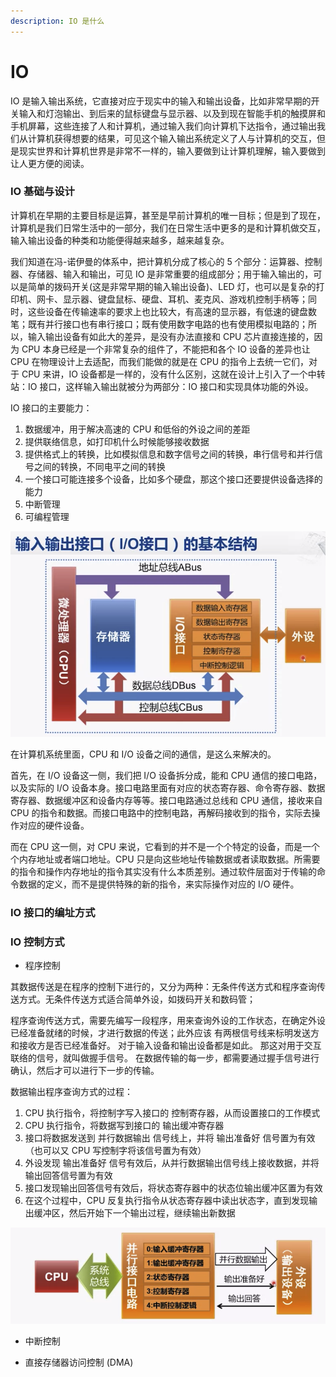 ```yaml
---
description: IO 是什么
---
```


# IO

IO 是输入输出系统，它直接对应于现实中的输入和输出设备，比如非常早期的开关输入和灯泡输出、到后来的鼠标键盘与显示器、以及到现在智能手机的触摸屏和手机屏幕，这些连接了人和计算机，通过输入我们向计算机下达指令，通过输出我们从计算机获得想要的结果，可见这个输入输出系统定义了人与计算机的交互，但是现实世界和计算机世界是非常不一样的，输入要做到让计算机理解，输入要做到让人更方便的阅读。

### IO 基础与设计

计算机在早期的主要目标是运算，甚至是早前计算机的唯一目标；但是到了现在，计算机是我们日常生活中的一部分，我们在日常生活中更多的是和计算机做交互，输入输出设备的种类和功能便得越来越多，越来越复杂。

我们知道在冯-诺伊曼的体系中，把计算机分成了核心的 5 个部分：运算器、控制器、存储器、输入和输出，可见 IO 是非常重要的组成部分；用于输入输出的，可以是简单的拨码开关\(这是非常早期的输入输出设备\)、LED 灯，也可以是复杂的打印机、网卡、显示器、键盘鼠标、硬盘、耳机、麦克风、游戏机控制手柄等；同时，这些设备在传输速率的要求上也比较大，有高速的显示器，有低速的键盘数笔；既有并行接口也有串行接口；既有使用数字电路的也有使用模拟电路的；所以，输入输出设备有如此大的差异，是没有办法直接和 CPU 芯片直接连接的，因为 CPU 本身已经是一个非常复杂的组件了，不能把和各个 IO 设备的差异也让 CPU 在物理设计上去适配，而我们能做的就是在 CPU 的指令上去统一它们，对于 CPU 来讲，IO 设备都是一样的，没有什么区别，这就在设计上引入了一个中转站：IO 接口，这样输入输出就被分为两部分：IO 接口和实现具体功能的外设。

IO 接口的主要能力：

1. 数据缓冲，用于解决高速的 CPU 和低俗的外设之间的差距
2. 提供联络信息，如打印机什么时候能够接收数据
3. 提供格式上的转换，比如模拟信息和数字信号之间的转换，串行信号和并行信号之间的转换，不同电平之间的转换
4. 一个接口可能连接多个设备，比如多个硬盘，那这个接口还要提供设备选择的能力
5. 中断管理
6. 可编程管理

![IO &#x63A5;&#x53E3;](../../.gitbook/assets/image%20%2899%29.png)

 

在计算机系统里面，CPU 和 I/O 设备之间的通信，是这么来解决的。

首先，在 I/O 设备这一侧，我们把 I/O 设备拆分成，能和 CPU 通信的接口电路，以及实际的 I/O 设备本身。接口电路里面有对应的状态寄存器、命令寄存器、数据寄存器、数据缓冲区和设备内存等等。接口电路通过总线和 CPU 通信，接收来自 CPU 的指令和数据。而接口电路中的控制电路，再解码接收到的指令，实际去操作对应的硬件设备。

而在 CPU 这一侧，对 CPU 来说，它看到的并不是一个个特定的设备，而是一个个内存地址或者端口地址。CPU 只是向这些地址传输数据或者读取数据。所需要的指令和操作内存地址的指令其实没有什么本质差别。通过软件层面对于传输的命令数据的定义，而不是提供特殊的新的指令，来实际操作对应的 I/O 硬件。

### IO 接口的编址方式



### IO 控制方式

* 程序控制

其数据传送是在程序的控制下进行的，又分为两种：无条件传送方式和程序查询传送方式。无条件传送方式适合简单外设，如拨码开关和数码管；

程序查询传送方式，需要先编写一段程序，用来查询外设的工作状态，在确定外设已经准备就绪的时候，才进行数据的传送；此外应该 有两根信号线来标明发送方和接收方是否已经准备好。 对于输入设备和输出设备都是如此。 那这对用于交互联络的信号，就叫做握手信号。 在数据传输的每一步，都需要通过握手信号进行确认，然后才可以进行下一步的传输。

数据输出程序查询方式的过程：

1. CPU 执行指令，将控制字写入接口的 控制寄存器，从而设置接口的工作模式
2. CPU 执行指令，将数据写到接口的 输出缓冲寄存器
3. 接口将数据发送到 并行数据输出 信号线上，并将 输出准备好 信号置为有效（也可以又 CPU 写控制字将该信号置为有效）
4. 外设发现 输出准备好 信号有效后，从并行数据输出信号线上接收数据，并将输出回答信号置为有效
5. 接口发现输出回答信号有效后，将状态寄存器中的状态位输出缓冲区置为有效
6. 在这个过程中，CPU 反复执行指令从状态寄存器中读出状态字，直到发现输出缓冲区，然后开始下一个输出过程，继续输出新数据

![&#x6570;&#x636E;&#x8F93;&#x51FA;&#x8FC7;&#x7A0B;&#xFF08;&#x67E5;&#x8BE2;&#x65B9;&#x5F0F;&#xFF09;](../../.gitbook/assets/image%20%2898%29.png)

* 中断控制



* 直接存储器访问控制 \(DMA\)



